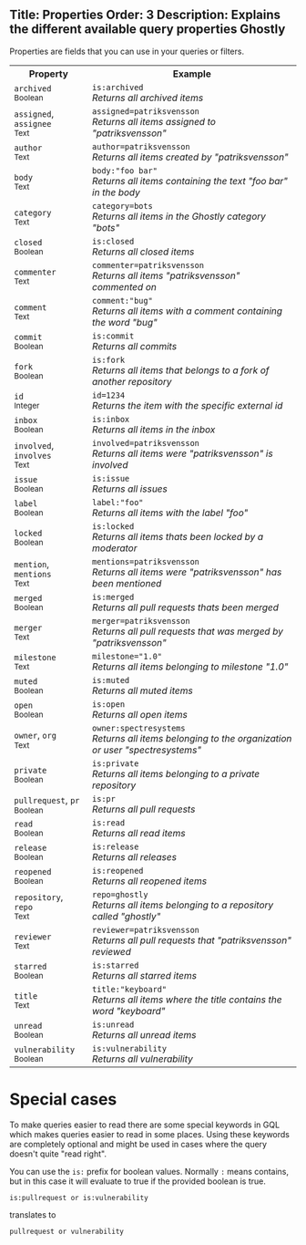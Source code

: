 ﻿Title: Properties
Order: 3
Description: Explains the different available query properties Ghostly
---

Properties are fields that you can use in your queries or filters.

<table class="table">
  <tbody><tr>
    <th>Property</th>
    <th>Example</th>
  </tr>
  <tr>
    <td><code>archived</code><br /><small>Boolean</small></td>
    <td><code>is:archived</code><br /><i>Returns all archived items</i></td>
  </tr>
  <tr>
    <td><code>assigned</code>, <code>assignee</code><br /><small>Text</small></td>
    <td><code>assigned=patriksvensson</code><br /><i>Returns all items assigned to "patriksvensson"</i></td>
  </tr>
  <tr>
    <td><code>author</code><br /><small>Text</small></td>
    <td><code>author=patriksvensson</code><br /><i>Returns all items created by "patriksvensson"</i></td>
  </tr>
  <tr>
    <td><code>body</code><br /><small>Text</small></td>
    <td><code>body:"foo bar"</code><br /><i>Returns all items containing the text "foo bar" in the body</i></td>
  </tr>
  <tr>
    <td><code>category</code><br /><small>Text</small></td>
    <td><code>category=bots</code><br /><i>Returns all items in the Ghostly category "bots"</i></td>
  </tr>
  <tr>
    <td><code>closed</code><br /><small>Boolean</small></td>
    <td><code>is:closed</code><br /><i>Returns all closed items</i></td>
  </tr>
  <tr>
    <td><code>commenter</code><br /><small>Text</small></td>
    <td><code>commenter=patriksvensson</code><br /><i>Returns all items "patriksvensson" commented on</i></td>
  </tr>
  <tr>
    <td><code>comment</code><br /><small>Text</small></td>
    <td><code>comment:"bug"</code><br /><i>Returns all items with a comment containing the word "bug"</i></td>
  </tr>
  <tr>
    <td><code>commit</code><br /><small>Boolean</small></td>
    <td><code>is:commit</code><br /><i>Returns all commits</i></td>
  </tr>
  <tr>
    <td><code>fork</code><br /><small>Boolean</small></td>
    <td><code>is:fork</code><br /><i>Returns all items that belongs to a fork of another repository</i></td>
  </tr>
  <tr>
    <td><code>id</code><br /><small>Integer</small></td>
    <td><code>id=1234</code><br /><i>Returns the item with the specific external id</i></td>
  </tr>
  <tr>
    <td><code>inbox</code><br /><small>Boolean</small></td>
    <td><code>is:inbox</code><br /><i>Returns all items in the inbox</i></td>
  </tr>
  <tr>
    <td><code>involved</code>, <code>involves</code><br /><small>Text</small></td>
    <td><code>involved=patriksvensson</code><br /><i>Returns all items were "patriksvensson" is involved</i></td>
  </tr>
  <tr>
    <td><code>issue</code><br /><small>Boolean</small></td>
    <td><code>is:issue</code><br /><i>Returns all issues</i></td>
  </tr>
  <tr>
    <td><code>label</code><br /><small>Boolean</small></td>
    <td><code>label:"foo"</code><br /><i>Returns all items with the label "foo"</i></td>
  </tr>
  <tr>
    <td><code>locked</code><br /><small>Boolean</small></td>
    <td><code>is:locked</code><br /><i>Returns all items thats been locked by a moderator</i></td>
  </tr>
  <tr>
    <td><code>mention</code>, <code>mentions</code><br /><small>Text</small></td>
    <td><code>mentions=patriksvensson</code><br /><i>Returns all items were "patriksvensson" has been mentioned</i></td>
  </tr>
  <tr>
    <td><code>merged</code><br /><small>Boolean</small></td>
    <td><code>is:merged</code><br /><i>Returns all pull requests thats been merged</i></td>
  </tr>
  <tr>
    <td><code>merger</code><br /><small>Text</small></td>
    <td><code>merger=patriksvensson</code><br /><i>Returns all pull requests that was merged by "patriksvensson"</i></td>
  </tr>
  <tr>
    <td><code>milestone</code><br /><small>Text</small></td>
    <td><code>milestone="1.0"</code><br /><i>Returns all items belonging to milestone "1.0"</i></td>
  </tr>
  <tr>
    <td><code>muted</code><br /><small>Boolean</small></td>
    <td><code>is:muted</code><br /><i>Returns all muted items</i></td>
  </tr>
  <tr>
    <td><code>open</code><br /><small>Boolean</small></td>
    <td><code>is:open</code><br /><i>Returns all open items</i></td>
  </tr>
  <tr>
    <td><code>owner</code>, <code>org</code><br /><small>Text</small></td>
    <td><code>owner:spectresystems</code><br /><i>Returns all items belonging to the organization or user "spectresystems"</i></td>
  </tr>
  <tr>
    <td><code>private</code><br /><small>Boolean</small></td>
    <td><code>is:private</code><br /><i>Returns all items belonging to a private repository</i></td>
  </tr>
  <tr>
    <td><code>pullrequest</code>, <code>pr</code><br /><small>Boolean</small></td>
    <td><code>is:pr</code><br /><i>Returns all pull requests</i></td>
  </tr>
  <tr>
    <td><code>read</code><br /><small>Boolean</small></td>
    <td><code>is:read</code><br /><i>Returns all read items</i></td>
  </tr>
  <tr>
    <td><code>release</code><br /><small>Boolean</small></td>
    <td><code>is:release</code><br /><i>Returns all releases</i></td>
  </tr>
  <tr>
    <td><code>reopened</code><br /><small>Boolean</small></td>
    <td><code>is:reopened</code><br /><i>Returns all reopened items</i></td>
  </tr>
  <tr>
    <td><code>repository</code>, <code>repo</code><br /><small>Text</small></td>
    <td><code>repo=ghostly</code><br /><i>Returns all items belonging to a repository called "ghostly"</i></td>
  </tr>
  <tr>
    <td><code>reviewer</code><br /><small>Text</small></td>
    <td><code>reviewer=patriksvensson</code><br /><i>Returns all pull requests that "patriksvensson" reviewed</i></td>
  </tr>
  <tr>
    <td><code>starred</code><br /><small>Boolean</small></td>
    <td><code>is:starred</code><br /><i>Returns all starred items</i></td>
  </tr>
  <tr>
    <td><code>title</code><br /><small>Text</small></td>
    <td><code>title:"keyboard"</code><br /><i>Returns all items where the title contains the word "keyboard"</i></td>
  </tr>
  <tr>
    <td><code>unread</code><br /><small>Boolean</small></td>
    <td><code>is:unread</code><br /><i>Returns all unread items</i></td>
  </tr>
  <tr>
    <td><code>vulnerability</code><br /><small>Boolean</small></td>
    <td><code>is:vulnerability</code><br /><i>Returns all vulnerability</i></td>
  </tr>
</tbody>
</table>

# Special cases
<p>To make queries easier to read there are some special keywords in GQL which makes queries easier to read in some places. Using these keywords are completely optional and might be used in cases where the query doesn't quite "read right".</p>
<p>You can use the <code>is:</code> prefix for boolean values. Normally <code>:</code> means contains, but in this case it will evaluate to true if the provided boolean is true.</p>

```custom
is:pullrequest or is:vulnerability
```

<p>translates to</p>

```custom
pullrequest or vulnerability
```